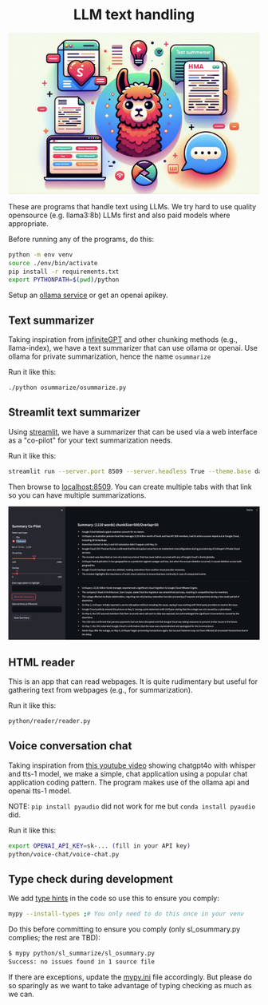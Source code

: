 <div align="center">

# LLM text handling
</div>
<div align="center">
    <img src="logo/llm-text-handling.png" alt="termi-chat logo">
</div>

These are programs that handle text using LLMs.  We try hard to use quality opensource (e.g. llama3:8b) LLMs first and also paid models where appropriate.

Before running any of the programs, do this:

```bash
python -m env venv
source ./env/bin/activate
pip install -r requirements.txt
export PYTHONPATH=$(pwd)/python
```

Setup an [ollama service](https://github.com/ollama/ollama/blob/ba04afc9a45a095e09e72c1d716fdfe941d9b340/docs/linux.md#adding-ollama-as-a-startup-service-recommended) or get an openai apikey.

## Text summarizer

Taking inspiration from [infiniteGPT](https://github.com/emmethalm/infiniteGPT) and other chunking methods (e.g., llama-index), we have a text summarizer that can use ollama or openai.  Use ollama for private summarization,
hence the name `osummarize`

Run it like this:

```bash
./python osummarize/osummarize.py
```

## Streamlit text summarizer

Using [streamlit](streamlit.io), we have a summarizer that can be used via a web interface as a "co-pilot" for your text summarization needs.

Run it like this:

```bash
streamlit run --server.port 8509 --server.headless True --theme.base dark sl_summarize/sl_osummary.py
```

Then browse to [localhost:8509](localhost:8509).  You can create multiple tabs with that link so you
can have multiple summarizations.

<div align="center">
    <img src="logo/summarizer.png" alt="summarizer.png">
</div>

## HTML reader

This is an app that can read webpages.  It is quite rudimentary but useful for gathering text from webpages (e.g., for summarization).

Run it like this:

```bash
python/reader/reader.py
```

## Voice conversation chat

Taking inspiration from [this youtube video](https://www.youtube.com/watch?v=B00xo7vzN7w&ab_channel=AIFORDEVS) showing chatgpt4o with whisper and tts-1 model, we make a simple, chat application using a popular chat application coding pattern.  The program makes use of the ollama api and openai tts-1 model.

NOTE: `pip install pyaudio` did not work for me but `conda install pyaudio` did.

Run it like this:

```bash
export OPENAI_API_KEY=sk-... (fill in your API key)
python/voice-chat/voice-chat.py
```

## Type check during development

We add [type hints](https://docs.python.org/3/library/typing.html) in the code so use this
to ensure you comply:

```bash
mypy --install-types ;# You only need to do this once in your venv
```

Do this before committing to ensure you comply (only sl_osummary.py complies; the rest are TBD):

```bash
$ mypy python/sl_summarize/sl_osummary.py
Success: no issues found in 1 source file
```

If there are exceptions, update the [mypy.ini](./mypy.ini) file accordingly.  But please do so sparingly
as we want to take advantage of typing checking as much as we can.